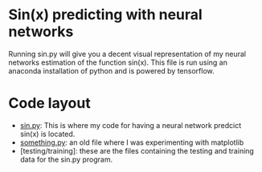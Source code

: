 # Sin(x) predicting with neural networks
Running sin.py will give you a decent visual representation of my neural networks estimation of the function sin(x). This file is run using an anaconda installation of python and is powered by tensorflow.

# Code layout
* [sin.py](sin.py): This is where my code for having a neural network predcict sin(x) is located.
* [something.py](something.py): an old file where I was experimenting with matplotlib
* [testing/training]: these are the files containing the testing and training data for the sin.py program.
